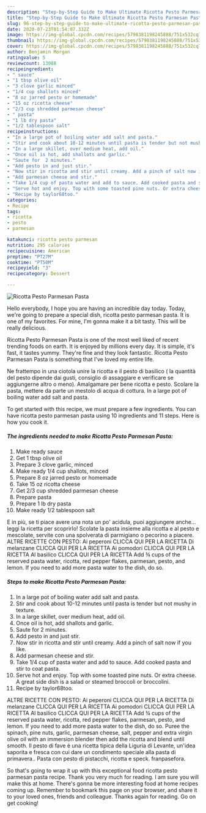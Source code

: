 ```yaml
---
description: "Step-by-Step Guide to Make Ultimate Ricotta Pesto Parmesan Pasta"
title: "Step-by-Step Guide to Make Ultimate Ricotta Pesto Parmesan Pasta"
slug: 96-step-by-step-guide-to-make-ultimate-ricotta-pesto-parmesan-pasta
date: 2020-07-23T01:54:07.332Z
image: https://img-global.cpcdn.com/recipes/5798381198245888/751x532cq70/ricotta-pesto-parmesan-pasta-recipe-main-photo.jpg
thumbnail: https://img-global.cpcdn.com/recipes/5798381198245888/751x532cq70/ricotta-pesto-parmesan-pasta-recipe-main-photo.jpg
cover: https://img-global.cpcdn.com/recipes/5798381198245888/751x532cq70/ricotta-pesto-parmesan-pasta-recipe-main-photo.jpg
author: Benjamin Morgan
ratingvalue: 5
reviewcount: 13088
recipeingredient:
- " sauce"
- "1 tbsp olive oil"
- "3 clove garlic minced"
- "1/4 cup shallots minced"
- "8 oz jarred pesto or homemade"
- "15 oz ricotta cheese"
- "2/3 cup shredded parmesan cheese"
- " pasta"
- "1 lb dry pasta"
- "1/2 tablespoon salt"
recipeinstructions:
- "In a large pot of boiling water add salt and pasta."
- "Stir and cook about 10-12 minutes until pasta is tender but not mushy in texture."
- "In a large skillet, over medium heat, add oil."
- "Once oil is hot, add shallots and garlic."
- "Saute for  2 minutes."
- "Add pesto in and just stir."
- "Now stir in ricotta and stir until creamy. Add a pinch of salt now if you like."
- "Add parmesan cheese and stir."
- "Take 1/4 cup of pasta water and add to sauce. Add cooked pasta and stir to coat pasta."
- "Serve hot and enjoy. Top with some toasted pine nuts. Or extra cheese. A great side dish is a salad or steamed broccoli or broccolini."
- "Recipe by taylor68too."
categories:
- Recipe
tags:
- ricotta
- pesto
- parmesan

katakunci: ricotta pesto parmesan 
nutrition: 295 calories
recipecuisine: American
preptime: "PT27M"
cooktime: "PT50M"
recipeyield: "3"
recipecategory: Dessert

---
```



![Ricotta Pesto Parmesan Pasta](https://img-global.cpcdn.com/recipes/5798381198245888/751x532cq70/ricotta-pesto-parmesan-pasta-recipe-main-photo.jpg)

Hello everybody, I hope you are having an incredible day today. Today, we're going to prepare a special dish, ricotta pesto parmesan pasta. It is one of my favorites. For mine, I'm gonna make it a bit tasty. This will be really delicious.

Ricotta Pesto Parmesan Pasta is one of the most well liked of recent trending foods on earth. It is enjoyed by millions every day. It is simple, it's fast, it tastes yummy. They're fine and they look fantastic. Ricotta Pesto Parmesan Pasta is something that I've loved my entire life.

Ne frattempo in una ciotola unire la ricotta e il pesto di basilico ( la quantità del pesto dipende dai gusti, consiglio di assaggiare e verificare se aggiungerne altro o meno). Amalgamare per bene ricotta e pesto. Scolare la pasta, mettere da parte un mestolo di acqua di cottura. In a large pot of boiling water add salt and pasta.


To get started with this recipe, we must prepare a few ingredients. You can have ricotta pesto parmesan pasta using 10 ingredients and 11 steps. Here is how you cook it.

<!--inarticleads1-->

##### The ingredients needed to make Ricotta Pesto Parmesan Pasta:

1. Make ready  sauce
1. Get 1 tbsp olive oil
1. Prepare 3 clove garlic, minced
1. Make ready 1/4 cup shallots, minced
1. Prepare 8 oz jarred pesto or homemade
1. Take 15 oz ricotta cheese
1. Get 2/3 cup shredded parmesan cheese
1. Prepare  pasta
1. Prepare 1 lb dry pasta
1. Make ready 1/2 tablespoon salt


E in più, se ti piace avere una nota un po&#39; acidula, puoi aggiungere anche…leggi la ricetta per scoprirlo! Scolate la pasta insieme alla ricotta e al pesto e mescolate, servite con una spolverata di parmigiano o pecorino a piacere. ALTRE RICETTE CON PESTO: Ai peperoni CLICCA QUI PER LA RICETTA Di melanzane CLICCA QUI PER LA RICETTA Ai pomodori CLICCA QUI PER LA RICETTA Al basilico CLICCA QUI PER LA RICETTA Add ¾ cups of the reserved pasta water, ricotta, red pepper flakes, parmesan, pesto, and lemon. If you need to add more pasta water to the dish, do so. 

<!--inarticleads2-->

##### Steps to make Ricotta Pesto Parmesan Pasta:

1. In a large pot of boiling water add salt and pasta.
1. Stir and cook about 10-12 minutes until pasta is tender but not mushy in texture.
1. In a large skillet, over medium heat, add oil.
1. Once oil is hot, add shallots and garlic.
1. Saute for  2 minutes.
1. Add pesto in and just stir.
1. Now stir in ricotta and stir until creamy. Add a pinch of salt now if you like.
1. Add parmesan cheese and stir.
1. Take 1/4 cup of pasta water and add to sauce. Add cooked pasta and stir to coat pasta.
1. Serve hot and enjoy. Top with some toasted pine nuts. Or extra cheese. A great side dish is a salad or steamed broccoli or broccolini.
1. Recipe by taylor68too.


ALTRE RICETTE CON PESTO: Ai peperoni CLICCA QUI PER LA RICETTA Di melanzane CLICCA QUI PER LA RICETTA Ai pomodori CLICCA QUI PER LA RICETTA Al basilico CLICCA QUI PER LA RICETTA Add ¾ cups of the reserved pasta water, ricotta, red pepper flakes, parmesan, pesto, and lemon. If you need to add more pasta water to the dish, do so. Puree the spinach, pine nuts, garlic, parmesan cheese, salt, pepper and extra virgin olive oil with an immersion blender then add the ricotta and blend until smooth. Il pesto di fave è una ricetta tipica della Liguria di Levante, un&#39;idea saporita e fresca con cui dare un condimento speciale alla pasta di primavera.. Pasta con pesto di pistacchi, ricotta e speck. franpasefora. 

So that's going to wrap it up with this exceptional food ricotta pesto parmesan pasta recipe. Thank you very much for reading. I am sure you will make this at home. There's gonna be more interesting food at home recipes coming up. Remember to bookmark this page on your browser, and share it to your loved ones, friends and colleague. Thanks again for reading. Go on get cooking!
